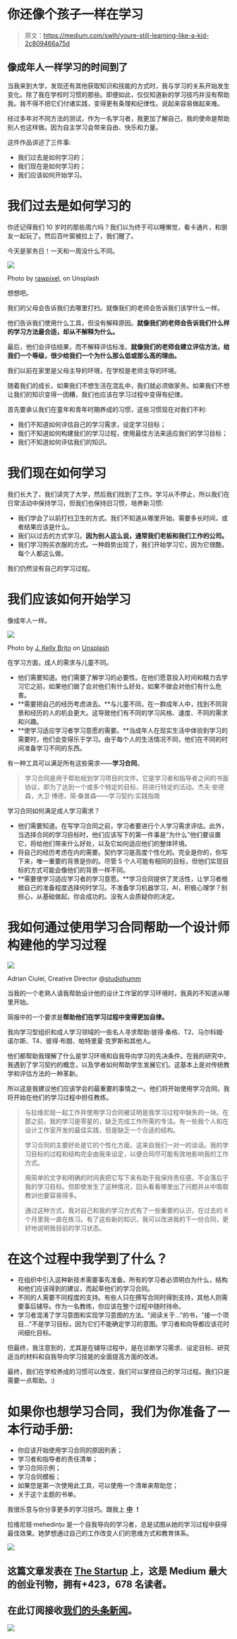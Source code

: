# 你还像个孩子一样在学习

> 原文：<https://medium.com/swlh/youre-still-learning-like-a-kid-2c809466a75d>

## 像成年人一样学习的时间到了

当我来到大学，发现还有其他获取知识和技能的方式时，我与学习的关系开始发生变化。除了我在学校时习惯的那些。即便如此，仅仅知道新的学习技巧并没有帮助我。我不得不把它们付诸实践，变得更有条理和纪律性。说起来容易做起来难。

经过多年对不同方法的测试，作为一名学习者，我更加了解自己，我的使命是帮助别人也这样做。因为自主学习会带来自由、快乐和力量。

这件作品讲述了三件事:

*   我们过去是如何学习的；
*   我们现在是如何学习的；
*   我们应该如何开始学习。

# 我们过去是如何学习的

你还记得我们 10 岁时的那些周六吗？我们以为终于可以睡懒觉，看卡通片，和朋友一起玩了。然后百叶窗被拉上了，我们醒了。

今天是家务日！一天和一周没什么不同。

![](img/d817a99587a63fbc87ea2e9a698b0bf1.png)

Photo by [rawpixel](https://unsplash.com/photos/qykdKVmMa2o), on Unsplash

想想吧。

我们的父母会告诉我们去哪里打扫。就像我们的老师会告诉我们该学什么一样。

他们告诉我们使用什么工具，但没有解释原因。**就像我们的老师会告诉我们什么样的学习方法最合适，却从不解释为什么。**

最后，他们会评估结果，而不解释评估标准。**就像我们的老师会建立评估方法，给我们一个等级，很少给我们一个为什么那么低或那么高的理由。**

我们以前在家里是父母主导的环境，在学校是老师主导的环境。

随着我们的成长，如果我们不想生活在混乱中，我们就必须做家务。如果我们不想让我们的知识变得一团糟，我们也应该在学习过程中变得有纪律。

首先要承认我们在童年和青年时期养成的习惯，这些习惯现在对我们不利:

*   我们不知道如何评估自己的学习需求，设定学习目标；
*   我们不知道如何构建我们的学习过程，使用最佳方法来适应我们的学习目标；
*   我们不知道如何评估我们的知识。

# 我们现在如何学习

我们长大了，我们读完了大学，然后我们找到了工作。学习从不停止，所以我们在日常活动中保持学习，但我们也保持旧习惯，培养新习惯:

*   我们学会了以前打扫卫生的方式。我们不知道从哪里开始，需要多长时间，或者结果应该是什么。
*   我们以过去的方式学习。**因为别人这么说，通常我们老板和我们工作的公司。**
*   我们学习购买衣服的方式。一种趋势出现了，我们开始学习它，因为它很酷，每个人都这么做。

我们仍然没有自己的学习过程。

# 我们应该如何开始学习

像成年人一样。

![](img/4e257d19952b6f6bf67846b1648cb30e.png)

Photo by [J. Kelly Brito](https://unsplash.com/photos/PeUJyoylfe4?utm_source=unsplash&utm_medium=referral&utm_content=creditCopyText) on [Unsplash](https://unsplash.com/search/photos/learning?utm_source=unsplash&utm_medium=referral&utm_content=creditCopyText)

在学习方面，成人的需求与儿童不同。

*   他们需要知道。他们需要了解学习的必要性。在他们愿意投入时间和精力去学习它之前，如果他们做了会对他们有什么好处，如果不做会对他们有什么危害。
*   **需要把自己的经历考虑进去。**与儿童不同，在一群成年人中，找到不同背景和经历的人的机会更大。这导致他们有不同的学习风格、速度、不同的需求和兴趣。
*   **使学习适应学习者学习意愿的需要。**当成年人在现实生活中体验到学习的需要时，他们会变得乐于学习。由于每个人的生活情况不同，他们在不同的时间准备学习不同的东西。

有一种工具可以满足所有这些需求——**学习合同**。

> 学习合同是用于帮助规划学习项目的文件。它是学习者和指导者之间的书面协议，即为了达到一个或多个特定的目标，将进行特定的活动。杰夫·安德森，大卫·博德，简·桑普森——学习契约:实践指南

学习合同如何满足成人学习需求？

*   他们需要知道。在写学习合同之前，学习者要进行个人学习需求评估。此外，当选择合同的学习目标时，他们应该写下的第一件事是“为什么”他们要设置它，将给他们带来什么好处，以及它如何适应他们的整体环境。
*   将自己的经历考虑在内的需要。契约学习是高度个性化的。完全是你的，你写下来，唯一重要的背景是你的。尽管 5 个人可能有相同的目标，但他们实现目标的方式可能会像他们的背景一样不同。
*   **需要使学习适应学习者的学习意愿。**学习合同提供了灵活性，让学习者根据自己的准备程度选择何时学习。不准备学习机器学习，AI，积极心理学？别担心，从基础做起，你会成功的。没有人会质疑你的决定。

# 我如何通过使用学习合同帮助一个设计师构建他的学习过程

![](img/3dcbcfd67f016dda2f2e85efa000df73.png)

Adrian Ciulei, Creative Director @[studiohumm](https://www.studiohumm.com/)

当我的一个老熟人请我帮助设计他的设计工作室的学习环境时，我真的不知道从哪里开始。

简报中的一个要求是**帮助他们在学习过程中变得更加自律。**

我向学习型组织和成人学习领域的一些名人寻求帮助:彼得·桑格、T2、马尔科姆·诺尔斯、T4、彼得·布朗、帕特里夏·克罗斯和其他人。

他们都帮助我理解了什么是学习环境和自我导向学习的先决条件。在我的研究中，我遇到了学习契约的概念，以及学者如何帮助学生发展它们。这基本上是对传统教学和评估方法的一种革新。

所以这是我建议他们应该学会的最重要的事情之一。他们将开始使用学习合同，我将开始在他们的学习过程中担任教练。

> 与拉维尼娅一起工作并使用学习合同被证明是我学习过程中缺失的一块。在那之前，我的学习是零星的，缺乏完成工作所需的专注。有一些我个人和在设计工作室开发的最佳实践，但是缺乏一个合适的结构。
> 
> 学习合同的主要好处是它的个性化方面，这来自我们一对一的谈话。我的学习目标的过程和结构完全由我来设定，以便合同尽可能有效地影响我的工作方式。
> 
> 用简单的文字和明确的时间表把它写下来有助于我保持责任感，不会落后于我的学习目标。但即使发生了这种情况，回头看看哪里出了问题并从中吸取教训也要容易得多。
> 
> 通过这种方式，我对自己和我的学习方式有了一些重要的认识，在过去的 6 个月里我一直在练习。有了这些新的知识，我可以改进我的下一份合同，更好地说明我目前的学习状态。

# 在这个过程中我学到了什么？

*   在组织中引入这种新技术需要事先准备。所有的学习者必须明白为什么，结构和他们应该得到的建议，而起草他们的学习合同。
*   不同的人需要不同程度的支持。有些人只在撰写合同时得到支持，其他人则需要事后辅导。作为一名教练，你应该在整个过程中随时待命。
*   学习者混淆了学习意图和实现学习意图的方法。"阅读关于…"的书，"接一个项目…"不是学习目标，因为它们不能确定学习的意图。学习者和向导都应该花时间细化目标。

但最终，我注意到的，尤其是在辅导过程中，是在诊断学习需求、设定目标、研究适当的材料和自我导向学习技能的全面提高方面的改进。

最终，我们在学校养成的习惯可以改变，我们可以掌控自己的学习过程。我们只是需要一点帮助。:)

# 如果你也想学习合同，我们为你准备了一本行动手册:

*   你应该开始使用学习合同的原因列表；
*   学习者和指导者的责任清单；
*   学习合同示例；
*   学习合同模板；
*   如果您是第一次使用此工具，可以使用一个清单来帮助您；
*   关于这个主题的书单。

我很乐意与你分享更多的学习技巧。跟我上 [**中**](/@laviniamariamehedinu) **！**

拉维尼娅·mehedințu 是一个自我导向的学习者，总是试图从她的学习过程中获得最佳效果。她梦想通过自己的工作改变人们的思维方式和教育体系。

[![](img/308a8d84fb9b2fab43d66c117fcc4bb4.png)](https://medium.com/swlh)

## 这篇文章发表在 [The Startup](https://medium.com/swlh) 上，这是 Medium 最大的创业刊物，拥有+423，678 名读者。

## 在此订阅接收[我们的头条新闻](https://growthsupply.com/the-startup-newsletter/)。

[![](img/b0164736ea17a63403e660de5dedf91a.png)](https://medium.com/swlh)